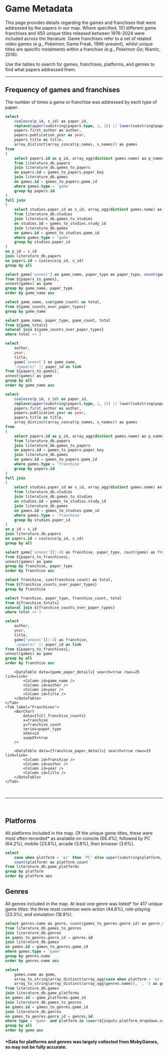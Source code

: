 # Game Metadata
This page provides details regarding the games and franchises that were addressed by the papers in our map. Where specified, 151 different game franchises and 450 unique titles released between 1976-2024 were included across the literature. Game franchises refer to a set of related video games (e.g., _Pokémon_; Game Freak, 1996-present), whilst unique titles are specific instalments within a franchise (e.g., _Pokémon Go_; Niantic, 2016). 

Use the tables to search for games, franchises, platforms, and genres to find what papers addressed them.

---


## Frequency of games and franchises

The number of times a game or franchise was addressed by each type of paper.

<!-- All games associated with a given paper (whether by paper or studies), deduplicated -->
```sql papers_to_games
select 
    coalesce(p_id, s_id) as paper_id,
    replace(upper(substring(papers.type, 1, 1)) || lower(substring(papers.type, 2, strlen(papers.type))), '_', '-') as paper_type,
    papers.first_author as author,
    papers.publication_year as year,
    papers.title as title,
    array_distinct(array_concat(p_names, s_names)) as games
from
(
    select papers.id as p_id, array_agg(distinct games.name) as p_names
    from literature_db.papers
    join literature_db.games_to_papers
    on papers.id = games_to_papers.paper_key
    join literature_db.games
    on games.id = games_to_papers.game_id
    where games.type = 'game'
    group by papers.id
)
full join
(
    select studies.paper_id as s_id, array_agg(distinct games.name) as s_names
    from literature_db.studies
    join literature_db.games_to_studies
    on studies.id = games_to_studies.study_id
    join literature_db.games
    on games.id = games_to_studies.game_id
    where games.type = 'game'
    group by studies.paper_id
)
on p_id = s_id
join literature_db.papers
on papers.id = coalesce(p_id, s_id)
group by all
```

```sql game_counts_over_paper_types
select game['unnest'] as game_name, paper_type as paper_type, count(game) as game_count
from ${papers_to_games},
unnest(games) as game
group by game_name, paper_type
order by game_name asc
```

```sql game_totals
select game_name, sum(game_count) as total,
from ${game_counts_over_paper_types}
group by game_name
```

```sql full_game_counts
select game_name, paper_type, game_count, total
from ${game_totals}
natural join ${game_counts_over_paper_types}
where total >= 3
```

```sql game_paper_details
select 
    author, 
    year, 
    title, 
    game['unnest'] as game_name,
    '/papers/' || paper_id as link
from ${papers_to_games},
unnest(games) as game
group by all
order by game_name asc
```

<!-- All franchises associated with a given paper (whether by paper or studies), deduplicated -->
```sql papers_to_franchises
select 
    coalesce(p_id, s_id) as paper_id,
    replace(upper(substring(papers.type, 1, 1)) || lower(substring(papers.type, 2, strlen(papers.type))), '_', '-') as paper_type,
    papers.first_author as author,
    papers.publication_year as year,
    papers.title as title,
    array_distinct(array_concat(p_names, s_names)) as games
from
(
    select papers.id as p_id, array_agg(distinct games.name) as p_names
    from literature_db.papers
    join literature_db.games_to_papers
    on papers.id = games_to_papers.paper_key
    join literature_db.games
    on games.id = games_to_papers.game_id
    where games.type = 'franchise'
    group by papers.id
)
full join
(
    select studies.paper_id as s_id, array_agg(distinct games.name) as s_names
    from literature_db.studies
    join literature_db.games_to_studies
    on studies.id = games_to_studies.study_id
    join literature_db.games
    on games.id = games_to_studies.game_id
    where games.type = 'franchise'
    group by studies.paper_id
)
on p_id = s_id
join literature_db.papers
on papers.id = coalesce(p_id, s_id)
group by all
```

```sql franchise_counts_over_paper_types
select game['unnest'][:-4] as franchise, paper_type, count(game) as franchise_count
from ${papers_to_franchises},
unnest(games) as game
group by franchise, paper_type
order by franchise asc
```

```sql franchise_totals
select franchise, sum(franchise_count) as total,
from ${franchise_counts_over_paper_types}
group by franchise
```

```sql full_franchise_counts
select franchise, paper_type, franchise_count, total
from ${franchise_totals}
natural join ${franchise_counts_over_paper_types}
where total >= 3
```

```sql franchise_paper_details
select 
    author, 
    year, 
    title, 
    game['unnest'][:-4] as franchise,
    '/papers/' || paper_id as link
from ${papers_to_franchises},
unnest(games) as game
group by all
order by franchise asc
```

<Tabs fullWidth=true>
    <Tab label="Games">
        <BarChart
            data={full_game_counts}
            x=game_name
            y=game_count
            series=paper_type
            xFmt=id
            swapXY=true
        />

        <DataTable data={game_paper_details} search=true rows=25 link=link>
            <Column id=game_name />
            <Column id=author />
            <Column id=year />
            <Column id=title />
        </DataTable>
    </Tab>
    <Tab label="Franchises">
        <BarChart
            data={full_franchise_counts}
            x=franchise
            y=franchise_count
            series=paper_type
            xFmt=id
            swapXY=true
        />

        <DataTable data={franchise_paper_details} search=true rows=25 link=link>
            <Column id=franchise />
            <Column id=author />
            <Column id=year />
            <Column id=title />
        </DataTable>
    </Tab>
</Tabs>

<p/>
<br/>

---

<p/>
<br/>

## Platforms

All platforms included in the map. Of the unique game titles, these were most often recorded* as available on console (66.4%), followed by PC (64.2%), mobile (23.8%), arcade (3.8%), then browser (3.6%). 


```sql platforms_query
select
    case when platform = 'pc' then 'PC' else upper(substring(platform, 1, 1)) || lower(substring(platform, 2, strlen(platform))) end as platform,
    count(platform) as platform_count
from literature_db.game_platforms
group by platform
order by platform asc
```

<BarChart
    data={platforms_query}
    x=platform
    y=platform_count
    sort=false
/>

## Genres

All genres included in the map. At least one genre was listed* for 417 unique game titles: the three most common were action (44.8%), role-playing (23.3%), and simulation (18.9%).


```sql genres_query
select genres.name as genre, count(games_to_genres.genre_id) as genre_count
from literature_db.games_to_genres
join literature_db.genres
on games_to_genres.genre_id = genres.id
join literature_db.games
on games.id = games_to_genres.game_id
where games.type = 'game'
group by genres.name 
order by genres.name asc
```

```sql games_genre_platform_query
select 
    games.name as game, 
    array_to_string(array_distinct(array_agg(case when platform = 'pc' then 'PC' else upper(substring(platform, 1, 1)) || lower(substring(platform, 2, strlen(platform))) end)), ', ') as platforms,
    array_to_string(array_distinct(array_agg(genres.name)), ', ') as genre_list
from literature_db.games
join literature_db.game_platforms
on games.id = game_platforms.game_id
join literature_db.games_to_genres
on games.id = games_to_genres.game_id
join literature_db.genres
on games_to_genres.genre_id = genres.id
where type = 'game' and platform in lower(${inputs.platform_dropdown.value}) and genres.name in ${inputs.genre_dropdown.value}
group by all
order by game asc
```



<BarChart
    data={genres_query}
    x=genre
    y=genre_count
    sort=false
/>

#### *Data for platforms and genres was largely collected from MobyGames, so may not be fully accurate. 

<br/>

<Dropdown
    data={platforms_query}
    name=platform_dropdown
    value=platform
    title="Platform"
    order="platform asc"
    multiple=true
    selectAllByDefault=true
/>

<Dropdown
    data={genres_query}
    name=genre_dropdown
    value=genre
    title="Genre"
    order="genre asc"
    multiple=true
    selectAllByDefault=true
/>



<DataTable data={games_genre_platform_query} rows=25>
    <Column id=game />
    <Column id=platforms />
    <Column id=genre_list title=Genres />
</DataTable>
